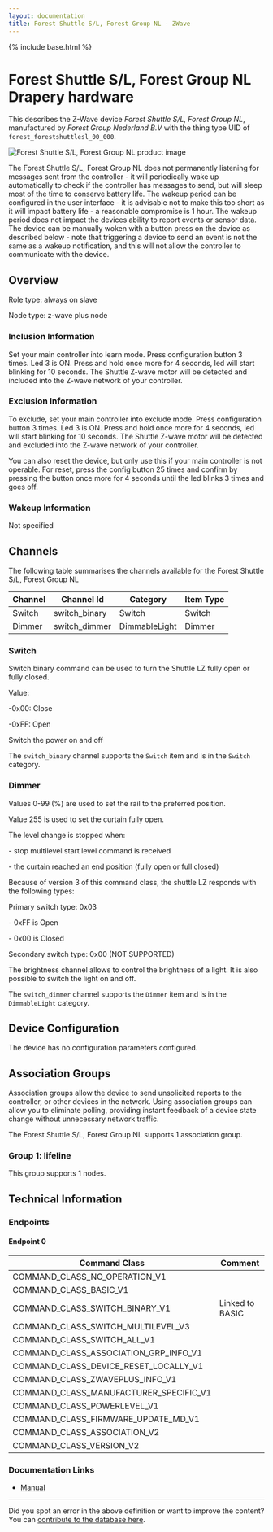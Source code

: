```yaml
---
layout: documentation
title: Forest Shuttle S/L, Forest Group NL - ZWave
---
```


{% include base.html %}

# Forest Shuttle S/L, Forest Group NL Drapery hardware
This describes the Z-Wave device *Forest Shuttle S/L, Forest Group NL*, manufactured by *Forest Group Nederland B.V* with the thing type UID of ```forest_forestshuttlesl_00_000```.

![Forest Shuttle S/L, Forest Group NL product image](https://www.cd-jackson.com/zwave_device_uploads/510/510_default.png)


The Forest Shuttle S/L, Forest Group NL does not permanently listening for messages sent from the controller - it will periodically wake up automatically to check if the controller has messages to send, but will sleep most of the time to conserve battery life. The wakeup period can be configured in the user interface - it is advisable not to make this too short as it will impact battery life - a reasonable compromise is 1 hour. The wakeup period does not impact the devices ability to report events or sensor data. The device can be manually woken with a button press on the device as described below - note that triggering a device to send an event is not the same as a wakeup notification, and this will not allow the controller to communicate with the device.

## Overview

Role type: always on slave

Node type: z-wave plus node

### Inclusion Information

Set your main controller into learn mode. Press configuration button 3 times. Led 3 is ON. Press and hold once more for 4 seconds, led will start blinking for 10 seconds. The Shuttle Z-wave motor will be detected and included into the Z-wave network of your controller.

### Exclusion Information

To exclude, set your main controller into exclude mode. Press configuration button 3 times. Led 3 is ON. Press and hold once more for 4 seconds, led will start blinking for 10 seconds. The Shuttle Z-wave motor will be detected and excluded into the Z-wave network of your controller.

You can also reset the device, but only use this if your main controller is not operable. For reset, press the config button 25 times and confirm by pressing the button once more for 4 seconds until the led blinks 3 times and goes off.

### Wakeup Information

Not specified

## Channels

The following table summarises the channels available for the Forest Shuttle S/L, Forest Group NL

| Channel | Channel Id | Category | Item Type |
|---------|------------|----------|-----------|
| Switch | switch_binary | Switch | Switch | 
| Dimmer | switch_dimmer | DimmableLight | Dimmer | 

### Switch

Switch binary command can be used to turn the Shuttle LZ fully open or fully closed.

Value:

-0x00: Close

-0xFF: Open

Switch the power on and off

The ```switch_binary``` channel supports the ```Switch``` item and is in the ```Switch``` category.

### Dimmer

Values 0-99 (%) are used to set the rail to the preferred position.

Value 255 is used to set the curtain fully open.

The level change is stopped when:

\- stop multilevel start level command is received

\- the curtain reached an end position (fully open or full closed)

Because of version 3 of this command class, the shuttle LZ responds with the following types:

Primary switch type: 0x03

\- 0xFF is Open

\- 0x00 is Closed

Secondary switch type: 0x00 (NOT SUPPORTED)

The brightness channel allows to control the brightness of a light.
            It is also possible to switch the light on and off.
        

The ```switch_dimmer``` channel supports the ```Dimmer``` item and is in the ```DimmableLight``` category.



## Device Configuration

The device has no configuration parameters configured.

## Association Groups

Association groups allow the device to send unsolicited reports to the controller, or other devices in the network. Using association groups can allow you to eliminate polling, providing instant feedback of a device state change without unnecessary network traffic.

The Forest Shuttle S/L, Forest Group NL supports 1 association group.

### Group 1: lifeline


This group supports 1 nodes.

## Technical Information

### Endpoints

#### Endpoint 0

| Command Class | Comment |
|---------------|---------|
| COMMAND_CLASS_NO_OPERATION_V1| |
| COMMAND_CLASS_BASIC_V1| |
| COMMAND_CLASS_SWITCH_BINARY_V1| Linked to BASIC|
| COMMAND_CLASS_SWITCH_MULTILEVEL_V3| |
| COMMAND_CLASS_SWITCH_ALL_V1| |
| COMMAND_CLASS_ASSOCIATION_GRP_INFO_V1| |
| COMMAND_CLASS_DEVICE_RESET_LOCALLY_V1| |
| COMMAND_CLASS_ZWAVEPLUS_INFO_V1| |
| COMMAND_CLASS_MANUFACTURER_SPECIFIC_V1| |
| COMMAND_CLASS_POWERLEVEL_V1| |
| COMMAND_CLASS_FIRMWARE_UPDATE_MD_V1| |
| COMMAND_CLASS_ASSOCIATION_V2| |
| COMMAND_CLASS_VERSION_V2| |

### Documentation Links

* [Manual](https://www.cd-jackson.com/zwave_device_uploads/510/Shuttle-S-L-Z-Wave-EN.pdf)

---

Did you spot an error in the above definition or want to improve the content?
You can [contribute to the database here](http://www.cd-jackson.com/index.php/zwave/zwave-device-database/zwave-device-list/devicesummary/510).
